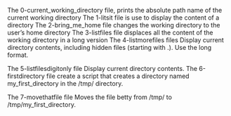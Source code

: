 The 0-current_working_directory file,  prints the absolute path name of the current working directory
The 1-litsit file is use to display the content of a directory
The 2-bring_me_home file changes the working directory to the user’s home directory
The 3-listfiles file displaces all the content of the working directory in a long version
The 4-listmorefiles files Display current directory contents, including hidden files (starting with .). Use the long format.

The 5-listfilesdigitonly file Display current directory contents.
The 6-firstdirectory file create a script that creates a directory named my_first_directory in the /tmp/ directory.


The 7-movethatfile file Moves the file betty from /tmp/ to /tmp/my_first_directory.
